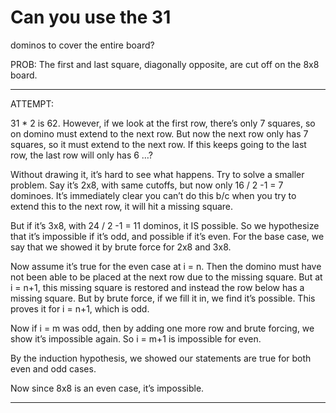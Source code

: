 # Can you use the 31
dominos to cover the entire board?

PROB: The first and last square, diagonally opposite, are cut off on the 8x8 board.

---

ATTEMPT: 

31 * 2 is 62. However, if we look at the first row, there’s only 7 squares, so on domino must extend to the next row. But now the next row only has 7 squares, so it must extend to the next row. If this keeps going to the last row, the last row will only has 6 …?

Without drawing it, it’s hard to see what happens. Try to solve a smaller problem. Say it’s 2x8, with same cutoffs, but now only 16 / 2 -1 = 7 dominoes. It’s immediately clear you can’t do this b/c when you try to extend this to the next row, it will hit a missing square. 

But if it’s 3x8, with 24 / 2 -1 = 11 dominos,  it IS possible. So we hypothesize that it’s impossible if it’s odd, and possible if it’s even. For the base case, we say that we showed it by brute force for 2x8 and 3x8. 

Now assume it’s true for the even case at i = n. Then the domino must have not been able to be placed at the next row due to the missing square. But at i = n+1, this missing square is restored and instead the row below has a missing square. But by brute force, if we fill it in, we find it’s possible. This proves it for i = n+1, which is odd.

Now if i = m was odd, then by adding one more row and brute forcing, we show it’s impossible again. So i = m+1 is impossible for even.

By the induction hypothesis, we showed our statements are true for both even and odd cases. 

Now since 8x8 is an even case, it’s impossible.

---